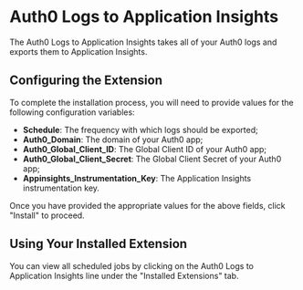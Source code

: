 # Auth0 Logs to Application Insights

The Auth0 Logs to Application Insights takes all of your Auth0 logs and exports them to Application Insights.

## Configuring the Extension

 To complete the installation process, you will need to provide values for the following configuration variables:
 - __Schedule__: The frequency with which logs should be exported;
 - __Auth0_Domain__: The domain of your Auth0 app;
 - __Auth0_Global_Client_ID__: The Global Client ID of your Auth0 app;
 - __Auth0_Global_Client_Secret__: The Global Client Secret of your Auth0 app;
 - __Appinsights_Instrumentation_Key__: The Application Insights instrumentation key.

 Once you have provided the appropriate values for the above fields, click "Install" to proceed.

 ## Using Your Installed Extension

 You can view all scheduled jobs by clicking on the Auth0 Logs to Application Insights line under the "Installed Extensions" tab.

